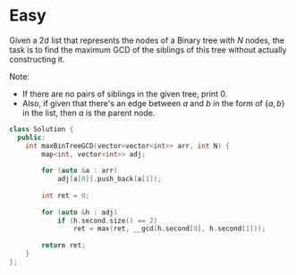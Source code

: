# Easy

Given a 2d list that represents the nodes of a Binary tree with $N$ nodes, the task is to find the maximum GCD of the siblings of this tree without actually constructing it.

Note:

- If there are no pairs of siblings in the given tree, print $0$.
- Also, if given that there's an edge between $a$ and $b$ in the form of {$a,b$} in the list, then $a$ is the parent node.

```cpp
class Solution {
  public:
    int maxBinTreeGCD(vector<vector<int>> arr, int N) {
        map<int, vector<int>> adj;
        
        for (auto &a : arr)
            adj[a[0]].push_back(a[1]);
            
        int ret = 0;
        
        for (auto &h : adj)
            if (h.second.size() == 2)
                ret = max(ret, __gcd(h.second[0], h.second[1]));
        
        return ret;
    }
};
```
